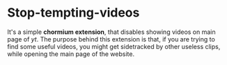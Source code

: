 # Stop-tempting-videos
It's a simple **chormium extension**, that disables showing videos on main page of _yt_.
The purpose behind this extension is that, if you are trying to find some useful videos, you might get sidetracked by other useless clips, while opening the main page of the website.

